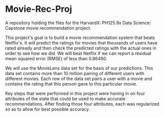# Movie-Rec-Proj
A repository holding the files for the HarvardX: PH125.9x Data Science: Capstone movie recommendation project.

This project's goal is to build a movie recommendation system that beats
Netflix's. It will predict the ratings for movies that thousands of users
have rated already and then check the predicted ratings with the actual ones
in order to see how we did. We will beat Netflix if we can report a residual
mean squared error (RMSE) of less than 0.86490. 

We will use the MovieLens data set for the basis of our predictions. This 
data set contains more than 10 million pairing of different users with different
movies. Each row of the data set pairs a user with a movie and contains the 
rating that this person gave to this particular movie.

Key steps that were performed in this project were honing in on four attributes
of the state that could be used to make accurate recommendations. After finding
those four attributes, each was regularized so as to allow for best possible
accuracy.
